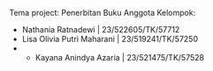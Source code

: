 Tema project: Penerbitan Buku 
Anggota Kelompok: 
- Nathania Ratnadewi | 23/522605/TK/57712
- Lisa Olivia Putri Maharani | 23/519241/TK/57250
- - Kayana Anindya Azaria | 23/521475/TK/57528 
